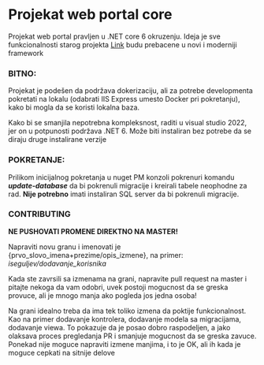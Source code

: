 <h1>Projekat web portal core</h1>
<p>Projekat web portal pravljen u .NET core 6 okruzenju. Ideja je sve funkcionalnosti starog projekta <a href="https://github.com/its-projektni-centar/ProjekatWebPortal">Link</a> budu prebacene u novi i moderniji framework</p>

<h3>BITNO:</h3>
<p>Projekat je podešen da podržava dokerizaciju, ali za potrebe developmenta pokretati na lokalu (odabrati IIS Express umesto Docker pri pokretanju), kako bi mogla da se koristi lokalna baza.</p>
<p>Kako bi se smanjila nepotrebna kompleksnost, raditi u visual studio 2022, jer on u potpunosti podržava .NET 6. Može biti instaliran bez potrebe da se diraju druge instalirane verzije</p>

<h3>POKRETANJE:</h3>
<p>Prilikom inicijalnog pokretanja u nuget PM konzoli pokrenuri komandu <i><b>update-database</b></i> da bi pokrenuli migracije i kreirali tabele neophodne za rad. <b>Nije potrebno</b> imati instaliran SQL server da bi pokrenuli migracije.</p>

<h3>CONTRIBUTING</h3>
<p><b>NE PUSHOVATI PROMENE DIREKTNO NA MASTER!</b></p>
<p>Napraviti novu granu i imenovati je {prvo_slovo_imena+prezime/opis_izmene}, na primer: <i>iseguljev/dodavanje_korisnika</i></p>
<p>Kada ste zavrsili sa izmenama na grani, napravite pull request na master i pitajte nekoga da vam odobri, uvek postoji mogucnost da se greska provuce, ali je mnogo manja ako pogleda jos jedna osoba!</p>
<p>Na grani idealno treba da ima tek toliko izmena da poktije funkcionalnost. Kao na primer dodavanje kontrolera, dodavanje modela sa migracijama, dodavanje viewa. To pokazuje da je posao dobro raspodeljen, a jako olaksava proces pregledanja PR i smanjuje mogucnost da se greska zavuce. Ponekad nije moguce napraviti izmene manjima, i to je OK, ali ih kada je moguce cepkati na sitnije delove</p>
